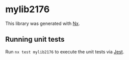 # mylib2176

This library was generated with [Nx](https://nx.dev).

## Running unit tests

Run `nx test mylib2176` to execute the unit tests via [Jest](https://jestjs.io).
